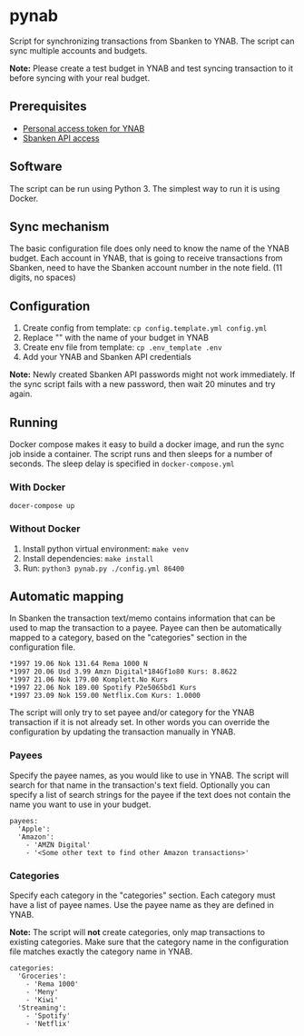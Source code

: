 # pynab
Script for synchronizing transactions from Sbanken to YNAB. The script can sync multiple accounts and budgets.

**Note:** Please create a test budget in YNAB and test syncing transaction to it before syncing with your real budget.

## Prerequisites
* [Personal access token for YNAB](https://api.youneedabudget.com/#personal-access-tokens)
* [Sbanken API access](https://sbanken.no/bruke/utviklerportalen/)

## Software
The script can be run using Python 3. The simplest way to run it is using Docker.

## Sync mechanism
The basic configuration file does only need to know the name of the YNAB budget. Each account in YNAB,
that is going to receive transactions from Sbanken, need to have the Sbanken account number in the note field.
(11 digits, no spaces)

## Configuration
1. Create config from template: `cp config.template.yml config.yml`
2. Replace "<BUDGET NAME>" with the name of your budget in YNAB
3. Create env file from template: `cp .env_template .env`
4. Add your YNAB and Sbanken API credentials

**Note:** Newly created Sbanken API passwords might not work immediately.
If the sync script fails with a new password, then wait 20 minutes and try again.

## Running
Docker compose makes it easy to build a docker image, and run the sync job inside a container.
The script runs and then sleeps for a number of seconds. The sleep delay is specified in `docker-compose.yml`

### With Docker
`docer-compose up`

### Without Docker
1. Install python virtual environment: `make venv`
2. Install dependencies: `make install`
3. Run: `python3 pynab.py ./config.yml 86400`

## Automatic mapping
In Sbanken the transaction text/memo contains information that can be used to map the transaction to a payee. Payee
can then be automatically mapped to a category, based on the "categories" section in the configuration file.
```
*1997 19.06 Nok 131.64 Rema 1000 N
*1997 20.06 Usd 3.99 Amzn Digital*184Gf1o80 Kurs: 8.8622
*1997 21.06 Nok 179.00 Komplett.No Kurs
*1997 22.06 Nok 189.00 Spotify P2e5065bd1 Kurs
*1997 23.09 Nok 159.00 Netflix.Com Kurs: 1.0000
```

The script will only try to set payee and/or category for the YNAB transaction if it is not already set. In other words
you can override the configuration by updating the transaction manually in YNAB.

### Payees
Specify the payee names, as you would like to use in YNAB. The script will search for that name in the transaction's
text field. Optionally you can specify a list of search strings for the payee if the text does not contain the name
you want to use in your budget.

``` 
payees:
  'Apple':
  'Amazon':
    - 'AMZN Digital'
    - '<Some other text to find other Amazon transactions>'
```

### Categories
Specify each category in the "categories" section. Each category must have a list of payee names. Use the payee name as
they are defined in YNAB.

**Note:** The script will **not** create categories, only map transactions to existing categories. Make sure that the 
category name in the configuration file matches exactly the category name in YNAB.

``` 
categories:
  'Groceries':
    - 'Rema 1000'
    - 'Meny'
    - 'Kiwi'
  'Streaming':
    - 'Spotify'
    - 'Netflix'
```
